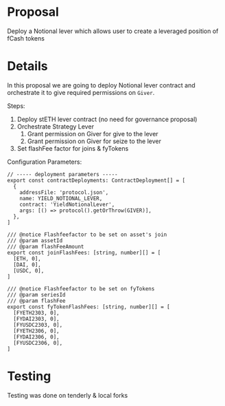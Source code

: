 # Proposal

Deploy a Notional lever which allows user to create a leveraged position of fCash tokens

# Details

In this proposal we are going to deploy Notional lever contract and orchestrate it to give required permissions on `Giver`.

Steps:

1. Deploy stETH lever contract (no need for governance proposal)
2. Orchestrate Strategy Lever
   1. Grant permission on Giver for give to the lever
   2. Grant permission on Giver for seize to the lever
3. Set flashFee factor for joins & fyTokens

Configuration Parameters:

```
// ----- deployment parameters -----
export const contractDeployments: ContractDeployment[] = [
  {
    addressFile: 'protocol.json',
    name: YIELD_NOTIONAL_LEVER,
    contract: 'YieldNotionalLever',
    args: [() => protocol().getOrThrow(GIVER)],
  },
]

/// @notice Flashfeefactor to be set on asset's join
/// @param assetId
/// @param flashFeeAmount
export const joinFlashFees: [string, number][] = [
  [ETH, 0],
  [DAI, 0],
  [USDC, 0],
]

/// @notice Flashfeefactor to be set on fyTokens
/// @param seriesId
/// @param flashFee
export const fyTokenFlashFees: [string, number][] = [
  [FYETH2303, 0],
  [FYDAI2303, 0],
  [FYUSDC2303, 0],
  [FYETH2306, 0],
  [FYDAI2306, 0],
  [FYUSDC2306, 0],
]

```

# Testing

Testing was done on tenderly & local forks